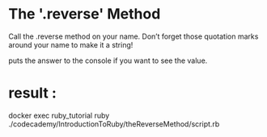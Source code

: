 # The '.reverse' Method
Call the .reverse method on your name. Don’t forget those quotation marks around your name to make it a string!

puts the answer to the console if you want to see the value.

# result : 
docker exec ruby_tutorial ruby ./codecademy/IntroductionToRuby/theReverseMethod/script.rb